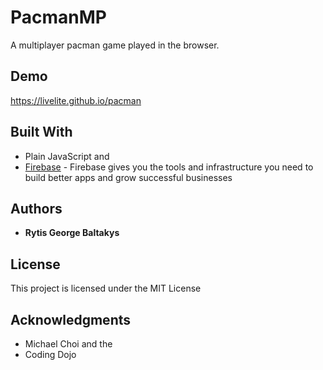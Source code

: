# PacmanMP
A multiplayer pacman game played in the browser.

## Demo

https://livelite.github.io/pacman

## Built With

* Plain JavaScript and
* [Firebase](https://firebase.google.com) - Firebase gives you the tools and infrastructure you need to build better apps and grow successful businesses

## Authors

* **Rytis George Baltakys**

## License

This project is licensed under the MIT License

## Acknowledgments

* Michael Choi and the
* Coding Dojo

